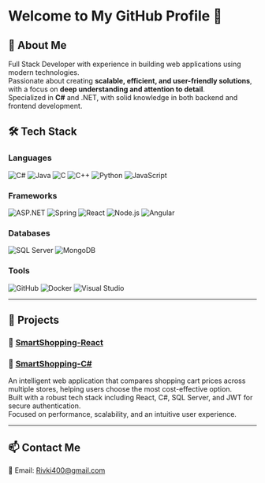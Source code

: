 # Welcome to My GitHub Profile 👋

## 🌟 About Me
Full Stack Developer with experience in building web applications using modern technologies.  
Passionate about creating **scalable, efficient, and user-friendly solutions**, with a focus on **deep understanding and attention to detail**.  
Specialized in **C#** and .NET, with solid knowledge in both backend and frontend development.

## 🛠 Tech Stack
### **Languages**
![C#](https://img.shields.io/badge/-C%23-239120?logo=c-sharp&logoColor=white)
![Java](https://img.shields.io/badge/-Java-007396?logo=java&logoColor=white)
![C](https://img.shields.io/badge/-C-00599C?logo=c&logoColor=white)
![C++](https://img.shields.io/badge/-C++-00599C?logo=cplusplus&logoColor=white)
![Python](https://img.shields.io/badge/-Python-3776AB?logo=python&logoColor=white)
![JavaScript](https://img.shields.io/badge/-JavaScript-F7DF1E?logo=javascript&logoColor=black)

### **Frameworks**
![ASP.NET](https://img.shields.io/badge/-ASP.NET-512BD4?logo=dotnet&logoColor=white)
![Spring](https://img.shields.io/badge/-Spring-6DB33F?logo=spring&logoColor=white)
![React](https://img.shields.io/badge/-React-61DAFB?logo=react&logoColor=black)
![Node.js](https://img.shields.io/badge/-Node.js-339933?logo=node.js&logoColor=white)
![Angular](https://img.shields.io/badge/-Angular-DD0031?logo=angular&logoColor=white)

### **Databases**
![SQL Server](https://img.shields.io/badge/-SQL%20Server-CC2927?logo=microsoft-sql-server&logoColor=white)
![MongoDB](https://img.shields.io/badge/-MongoDB-47A248?logo=mongodb&logoColor=white)

### **Tools**
![GitHub](https://img.shields.io/badge/-GitHub-181717?logo=github&logoColor=white)
![Docker](https://img.shields.io/badge/-Docker-2496ED?logo=docker&logoColor=white)
![Visual Studio](https://img.shields.io/badge/-Visual%20Studio-5C2D91?logo=visual-studio&logoColor=white)

---

## 📂 Projects
### 🔹 [SmartShopping-React](https://github.com/rivka-kahanovitz/SmartShopping-React)
### 🔹 [SmartShopping-C#](https://github.com/rivka-kahanovitz/smartShopping-csharp)

An intelligent web application that compares shopping cart prices across multiple stores, helping users choose the most cost-effective option.  
Built with a robust tech stack including React, C#, SQL Server, and JWT for secure authentication.  
Focused on performance, scalability, and an intuitive user experience.

---
## 📫 Contact Me
📧 Email: Rivki400@gmail.com  

